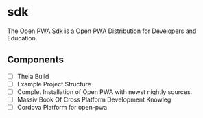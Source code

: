 # sdk
The Open PWA Sdk is a Open PWA Distribution for Developers and Education.


## Components
- [ ]  Theia Build 
- [ ]  Example Project Structure
- [ ]  Complet Installation of Open PWA with newst nightly sources.
- [ ]  Massiv Book Of Cross Platform Development Knowleg
- [ ]  Cordova Platform for open-pwa
